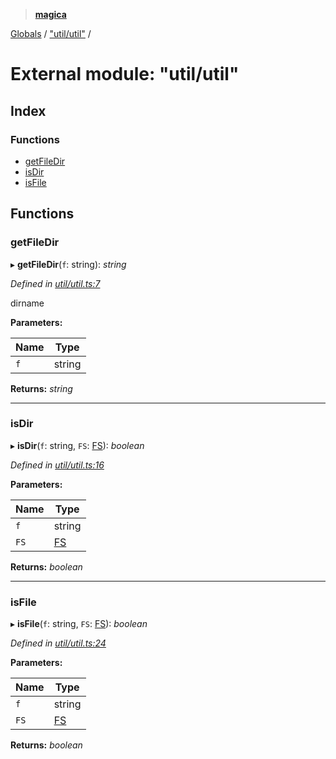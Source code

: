 > **[magica](../README.md)**

[Globals](../README.md) / ["util/util"](_util_util_.md) /

# External module: "util/util"

## Index

### Functions

* [getFileDir](_util_util_.md#getfiledir)
* [isDir](_util_util_.md#isdir)
* [isFile](_util_util_.md#isfile)

## Functions

###  getFileDir

▸ **getFileDir**(`f`: string): *string*

*Defined in [util/util.ts:7](https://github.com/cancerberoSgx/magica/blob/1131304/src/util/util.ts#L7)*

dirname

**Parameters:**

Name | Type |
------ | ------ |
`f` | string |

**Returns:** *string*

___

###  isDir

▸ **isDir**(`f`: string, `FS`: [FS](../interfaces/_file_emscriptenfs_.fs.md)): *boolean*

*Defined in [util/util.ts:16](https://github.com/cancerberoSgx/magica/blob/1131304/src/util/util.ts#L16)*

**Parameters:**

Name | Type |
------ | ------ |
`f` | string |
`FS` | [FS](../interfaces/_file_emscriptenfs_.fs.md) |

**Returns:** *boolean*

___

###  isFile

▸ **isFile**(`f`: string, `FS`: [FS](../interfaces/_file_emscriptenfs_.fs.md)): *boolean*

*Defined in [util/util.ts:24](https://github.com/cancerberoSgx/magica/blob/1131304/src/util/util.ts#L24)*

**Parameters:**

Name | Type |
------ | ------ |
`f` | string |
`FS` | [FS](../interfaces/_file_emscriptenfs_.fs.md) |

**Returns:** *boolean*